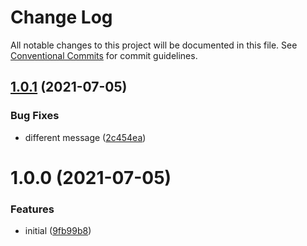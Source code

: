 # Change Log

All notable changes to this project will be documented in this file.
See [Conventional Commits](https://conventionalcommits.org) for commit guidelines.

## [1.0.1](https://github.com/domagojk/test-lerna-publish/compare/test-sem-rel-package-1@1.0.0...test-sem-rel-package-1@1.0.1) (2021-07-05)


### Bug Fixes

* different message ([2c454ea](https://github.com/domagojk/test-lerna-publish/commit/2c454eadd7712f902b075a05f8f28f810c3e5b41))





# 1.0.0 (2021-07-05)


### Features

* initial ([9fb99b8](https://github.com/domagojk/test-lerna-publish/commit/9fb99b89c07a42bae7c469bbab40adfaccb74088))
